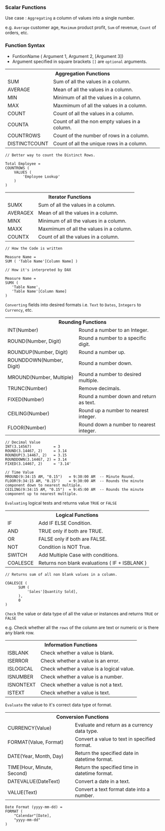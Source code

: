 ### Scalar Functions 

Use case : `Aggregating` a column of values into a single number.

e.g. `Average` customer age, `Maximum` product profit, `Sum` of revenue, `Count` of orders, etc.

### Function Syntax

- FuntionName ( Argument 1, Argument 2, \[Argument 3]) 
- Argument specified in square brackets `[]` are `optional` arguments.

<table>
  <tr><th colspan=2>Aggregation Functions</th></tr>
  <tr><td>SUM</td><td>Sum of all the values in a column.</td></tr>
  <tr><td>AVERAGE</td><td>Mean of all the values in a column.</td></tr>
  <tr><td>MIN</td><td>Minimum of all the values in a column.</td></tr>
  <tr><td>MAX</td><td>Maxmimum of all the values in a column.</td></tr>
  <tr><td>COUNT</td><td>Count of all the values in a column.</td></tr>
  <tr><td>COUNTA</td><td>Count of all the non empty values in a column.</td></tr>
  <tr><td>COUNTROWS</td><td>Count of the number of rows in a column.</td></tr>
  <tr><td>DISTINCTCOUNT</td><td>Count of all the unique rows in a column.</td></tr>
</table>

```DAX
// Better way to count the Distinct Rows.

Total Employee = 
COUNTROWS (
    VALUES (
        'Employee Lookup'
    )
)
```

<table>
  <tr><th colspan=2>Iterator Functions</th></tr>
  <tr><td>SUMX</td><td>Sum of all the values in a column.</td></tr>
  <tr><td>AVERAGEX</td><td>Mean of all the values in a column.</td></tr>
  <tr><td>MINX</td><td>Minimum of all the values in a column.</td></tr>
  <tr><td>MAXX</td><td>Maxmimum of all the values in a column.</td></tr>
  <tr><td>COUNTX</td><td>Count of all the values in a column.</td></tr> 
</table>

```DAX
// How the Code is written

Measure Name =
SUM ( 'Table Name'[Column Name] )

// How it's interpreted by DAX

Measure Name =
SUMX (
   'Table Name',
   'Table Name'[Column Name]
)
```

`Converting` fields into desired formats i.e. `Text` to `Dates`, `Integers` to `Currency`, etc.

<table>
  <tr><th colspan=2>Rounding Functions</th></tr>
  <tr><td>INT(Number)</td><td>Round a number to an Integer.</td></tr>
  <tr><td>ROUND(Number, Digit)</td><td>Round a number to a specific digit.</td></tr>
  <tr><td>ROUNDUP(Number, Digit)</td><td>Round a number up.</td></tr>
  <tr><td>ROUNDDOWN(Number, Digit)</td><td>Round a number down.</td></tr>
  <tr><td>MROUND(Number, Multiple)</td><td>Round a number to desired multiple.</td></tr>
  <tr><td>TRUNC(Number)</td><td>Remove decimals.</td></tr>
  <tr><td>FIXED(Number)</td><td>Round a number down and return as text.</td></tr> 
  <tr><td>CEILING(Number)</td><td>Round up a number to nearest integer.</td></tr> 
  <tr><td>FLOOR(Number)</td><td>Round down a number to nearest integer.</td></tr> 
</table>

```DAX
// Decimal Value  
INT(3.14567)          = 3
ROUND(3.14467, 2)     = 3.14
ROUNDUP(3.14467, 2)   = 3.15
ROUNDDOWN(3.14467, 2) = 3.14
FIXED(3.14467, 2)     = '3.14'

// Time Value
MROUND(9:34:15 AM, "0.15")   = 9:30:00 AM  -- Minute Round.
FLOOR(9:34:15 AM, "0.15")    = 9:30:00 AM  -- Rounds the minute component down to nearest multiple.
CEILING(9:34:15 AM, "0.15")  = 9:45:00 AM  -- Rounds the minute component up to nearest multiple.
```

`Evaluating` logical tests and returns value `TRUE` or `FALSE`

<table>
  <tr><th colspan=2>Logical Functions</th></tr>
  <tr><td>IF</td><td>Add IF ELSE Condition.</td></tr>
  <tr><td>AND</td><td>TRUE only if both are TRUE.</td></tr>
  <tr><td>OR</td><td>FALSE only if both are FALSE.</td></tr>
  <tr><td>NOT</td><td>Condition is NOT True.</td></tr>
  <tr><td>SWITCH</td><td>Add Multiple Case with conditions.</td></tr> 
  <tr><td>COALESCE</td><td>Returns non blank evaluations ( IF + ISBLANK )</td></tr> 
</table>

```DAX
// Returns sum of all non blank values in a column.

COALESCE (
      SUM ( 
          'Sales'[Quantity Sold],
      ),
      0
)
```      

`Check` the value or data type of all the value or instances and returns `TRUE` or `FALSE`

e.g. Check whether all the `rows` of the column are text or numeric or is there any blank row.

<table>
  <tr><th colspan=2>Information Functions</th></tr>
  <tr><td>ISBLANK</td><td>Check whether a value is blank.</td></tr>
  <tr><td>ISERROR</td><td>Check whether a value is an error.</td></tr>
  <tr><td>ISLOGICAL</td><td>Check whether a value is a logical value.</td></tr>
  <tr><td>ISNUMBER</td><td>Check whether a value is a number.</td></tr>
  <tr><td>ISNONTEXT</td><td>Check whether a value is not a text.</td></tr>
  <tr><td>ISTEXT</td><td>Check whether a value is text.</td></tr>
</table>

`Evaluate` the value to it's correct data type ot format.

<table>
  <tr><th colspan=2>Conversion Functions</th></tr>
  <tr><td>CURRENCY(Value)</td><td>Evaluate and return as a currency data type.</td></tr>
  <tr><td>FORMAT(Value, Format)</td><td>Convert a value to text in specified format.</td></tr>
  <tr><td>DATE(Year, Month, Day)</td><td>Return the specified date in datetime format.</td></tr>
  <tr><td>TIME(Hour, Minute, Second)</td><td>Return the specified time in datetime format.</td></tr>
  <tr><td>DATEVALUE(DateText)</td><td>Convert a date in a text.</td></tr>
  <tr><td>VALUE(Text)</td><td>Convert a text format date into a number.</td></tr>
</table>

```DAX
Date Format (yyyy-mm-dd) =
FORMAT (
    "Calendar"[Date],
    "yyyy-mm-dd"
)
```
